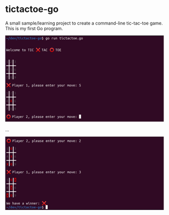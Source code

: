 # tictactoe-go

A small sample/learning project to create a command-line tic-tac-toe game.
This is my first Go program.

![](screenshot-start.png)

...

![](screenshot-win.png)